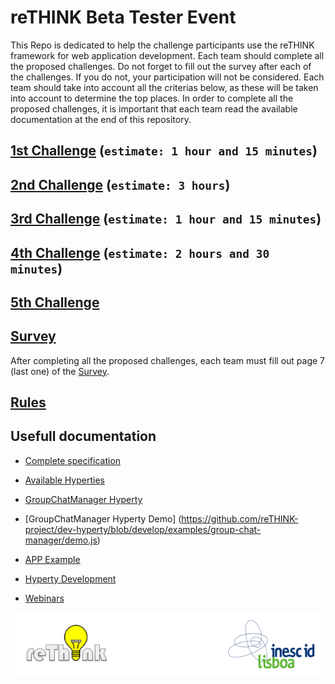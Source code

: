 # reTHINK Beta Tester Event

This Repo is dedicated to help the challenge participants use the reTHINK framework for web application development. Each team should complete all the proposed challenges. Do not forget to fill out the survey after each of the challenges. If you do not, your participation will not be considered. Each team should take into account all the criterias below, as these will be taken into account to determine the top places. In order to complete all the proposed challenges, it is important that each team read the available documentation at the end of this repository.

## [1st Challenge](./1st_Challenge.md) (`estimate: 1 hour and 15 minutes`)


## [2nd Challenge](./2nd_Challenge.md) (`estimate: 3 hours`)


## [3rd Challenge](./3rd_Challenge.md) (`estimate: 1 hour and 15 minutes`)

## [4th Challenge](./4th_Challenge.md) (`estimate: 2 hours and 30 minutes`)

## [5th Challenge](./5th_Challenge.md)

## [Survey](https://docs.google.com/forms/d/e/1FAIpQLSeFt56Ura0zkTqg_VX9od_jBZtE3-2mt_urTFvxsoRuQ3uJRw/viewform)

After completing all the proposed challenges, each team must fill out page 7 (last one) of the [Survey](https://docs.google.com/forms/d/e/1FAIpQLSeFt56Ura0zkTqg_VX9od_jBZtE3-2mt_urTFvxsoRuQ3uJRw/viewform).

## [Rules](./rules.md)


## Usefull documentation

* [Complete specification](https://github.com/reTHINK-project/specs)

* [Available Hyperties](https://github.com/reTHINK-project/dev-hyperty/tree/develop/docs)

* [GroupChatManager Hyperty](https://github.com/reTHINK-project/dev-hyperty/tree/develop/docs/group-chat-manager)

* [GroupChatManager Hyperty Demo] (https://github.com/reTHINK-project/dev-hyperty/blob/develop/examples/group-chat-manager/demo.js)

* [APP Example](https://github.com/reTHINK-project/dev-app/tree/develop)

* [Hyperty Development](https://github.com/reTHINK-project/dev-hyperty-toolkit/wiki/First-Hyperty-Development)

* [Webinars](https://www.youtube.com/channel/UC4xTKj2ZvhUyJosA_fLeAhg)


![Supporters](./Figures/Supporters.jpg)
